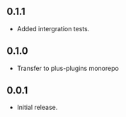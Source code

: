 ## 0.1.1

- Added intergration tests.

## 0.1.0

- Transfer to plus-plugins monorepo

## 0.0.1

- Initial release.
